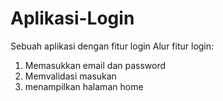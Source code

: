 # Aplikasi-Login
Sebuah aplikasi dengan fitur login 
Alur fitur login:
1. Memasukkan email dan password
2. Memvalidasi masukan
3. menampilkan halaman home 
